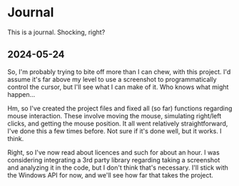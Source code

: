 # Journal

This is a journal. Shocking, right?

## 2024-05-24

So, I'm probably trying to bite off more than I can chew, with this project. I'd assume it's far above my level to use a screenshot to programmatically control the cursor, but I'll see what I can make of it. Who knows what might happen...

Hm, so I've created the project files and fixed all (so far) functions regarding mouse interaction. These involve moving the mouse, simulating right/left clicks, and getting the mouse position. It all went relatively straightforward, I've done this a few times before. Not sure if it's done well, but it works. I think.

Right, so I've now read about licences and such for about an hour. I was considering integrating a 3rd party library regarding taking a screenshot and analyzing it in the code, but I don't think that's necessary. I'll stick with the Windows API for now, and we'll see how far that takes the project.
